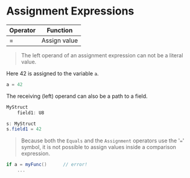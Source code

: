 # Assignment Expressions

| Operator | Function
|-------|------
| = | Assign value

> The left operand of an assignment expression can not be a literal value.

Here 42 is assigned to the variable `a`.
```C#
a = 42
```

The receiving (left) operand can also be a path to a field.

```C#
MyStruct
    field1: U8

s: MyStruct 
s.field1 = 42
```

> Because both the `Equals` and the `Assignment` operators use the '`=`' symbol, it is not possible to assign values inside a comparison expression.

```C#
if a = myFunc()      // error!
    ...
```
